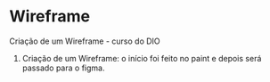 # Wireframe
Criação de um Wireframe - curso do DIO
1. Criação de um Wireframe: o início foi feito no paint e depois será passado para o figma.